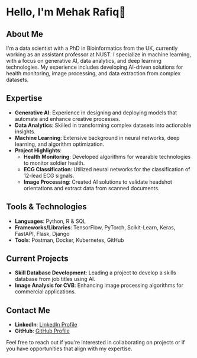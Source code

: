 # Hello, I'm Mehak Rafiq👋

## About Me
I'm a data scientist with a PhD in Bioinformatics from the UK, currently working as an assistant professor at NUST. 
I specialize in machine learning, with a focus on generative AI, data analytics, and deep learning technologies. 
My experience includes developing AI-driven solutions for health monitoring, image processing, and data extraction from complex datasets.

## Expertise
- **Generative AI**: Experience in designing and deploying models that automate and enhance creative processes.
- **Data Analytics**: Skilled in transforming complex datasets into actionable insights.
- **Machine Learning**: Extensive background in neural networks, deep learning, and algorithm optimization.
- **Project Highlights**:
  - **Health Monitoring**: Developed algorithms for wearable technologies to monitor soldier health.
  - **ECG Classification**: Utilized neural networks for the classification of 12-lead ECG signals.
  - **Image Processing**: Created AI solutions to validate headshot orientations and extract data from scanned documents.

## Tools & Technologies
- **Languages**: Python, R & SQL
- **Frameworks/Libraries**: TensorFlow, PyTorch, Scikit-Learn, Keras, FastAPI, Flask, Django
- **Tools**: Postman, Docker, Kubernetes, GitHub

## Current Projects
- **Skill Database Development**: Leading a project to develop a skills database from job titles using AI.
- **Image Analysis for CVB**: Enhancing image processing algorithms for commercial applications.

## Contact Me
- **LinkedIn**: [LinkedIn Profile](https://www.linkedin.com/in/mehakrafiq)
- **GitHub**: [GitHub Profile](https://github.com/mehakrafiq)

Feel free to reach out if you're interested in collaborating on projects or if you have opportunities that align with my expertise.


<!--
**mehakrafiq/mehakrafiq** is a ✨ _special_ ✨ repository because its `README.md` (this file) appears on your GitHub profile.

Here are some ideas to get you started:

- 🔭 I’m currently working on ...
- 🌱 I’m currently learning ...
- 👯 I’m looking to collaborate on ...
- 🤔 I’m looking for help with ...
- 💬 Ask me about ...
- 📫 How to reach me: ...
- 😄 Pronouns: ...
- ⚡ Fun fact: ...
-->
